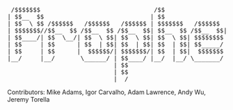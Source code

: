  <pre>
 /$$$$$$$                               /$$                   /$$    
| $$__  $$                             | $$                  | $$    
| $$  \ $$ /$$$$$$   /$$$$$$   /$$$$$$ | $$$$$$$   /$$$$$$  /$$$$$$  
| $$$$$$$//$$__  $$ /$$__  $$ /$$__  $$| $$__  $$ /$$__  $$|_  $$_/  
| $$____/| $$  \__/| $$  \ $$| $$  \ $$| $$  \ $$| $$$$$$$$  | $$    
| $$     | $$      | $$  | $$| $$  | $$| $$  | $$| $$_____/  | $$ /$$
| $$     | $$      |  $$$$$$/| $$$$$$$/| $$  | $$|  $$$$$$$  |  $$$$/
|__/     |__/       \______/ | $$____/ |__/  |__/ \_______/   \___/  
                             | $$                                    
                             | $$                                    
                             |__/                                    
</pre>
Contributors: Mike Adams, Igor Carvalho, Adam Lawrence, Andy Wu, Jeremy Torella
